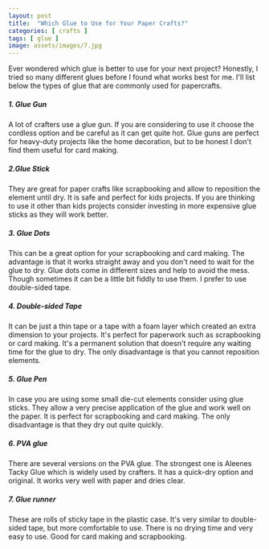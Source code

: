 ```yaml
---
layout: post
title:  "Which Glue to Use for Your Paper Crafts?"
categories: [ crafts ]
tags: [ glue ]
image: assets/images/7.jpg
---
```

Ever wondered which glue is better to use for your next project? Honestly, I tried so many different glues before I found what works best for me.
I'll list below the types of glue that are commonly used for papercrafts.

##### 1. Glue Gun

A lot of crafters use a glue gun. If you are considering to use it choose the cordless option and be careful as it can get quite hot.
Glue guns are perfect for heavy-duty projects like the home decoration, but to be honest I don't find them useful for card making.

##### 2.Glue Stick

They are great for paper crafts like scrapbooking and allow to reposition the element until dry. It is safe and perfect for kids projects.
If you are thinking to use it other than kids projects consider investing in more expensive glue sticks as they will work better.

##### 3. Glue Dots

This can be a great option for your scrapbooking and card making. The advantage is that it works straight away and you don't need to wait for the glue to dry.
Glue dots come in different sizes and help to avoid the mess. Though sometimes it can be a little bit fiddly to use them. I prefer to use double-sided tape.

##### 4. Double-sided Tape

It can be just a thin tape or a tape with a foam layer which created an extra dimension to your projects. It's perfect for paperwork such as scrapbooking or card making.
It's a permanent solution that doesn't require any waiting time for the glue to dry. The only disadvantage is that you cannot reposition elements.

##### 5. Glue Pen

In case you are using some small die-cut elements consider using glue sticks. They allow a very precise application of the glue and work well on the paper.
It is perfect for scrapbooking and card making. The only disadvantage is that they dry out quite quickly.

##### 6. PVA glue

There are several versions on the PVA glue. The strongest one is Aleenes Tacky Glue which is widely used by crafters. It has a quick-dry option and original. It works very well with paper and dries clear.


##### 7. Glue runner

These are rolls of sticky tape in the plastic case. It's very similar to double-sided tape, but more comfortable to use. There is no drying time and very easy to use.
Good for card making and scrapbooking.
